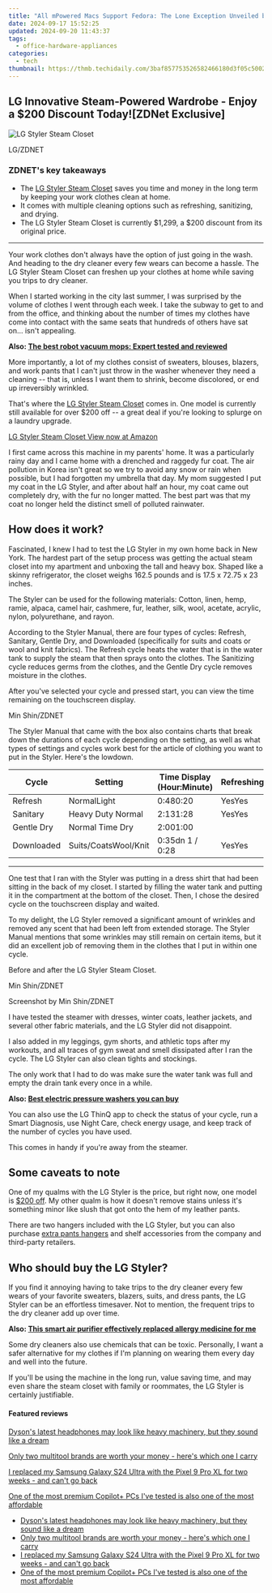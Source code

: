 ```yaml
---
title: "All mPowered Macs Support Fedora: The Lone Exception Unveiled by ZDNet"
date: 2024-09-17 15:52:25
updated: 2024-09-20 11:43:37
tags:
  - office-hardware-appliances
categories:
  - tech
thumbnail: https://thmb.techidaily.com/3baf857753526582466180d3f05c500201c50c2631446be3adbac2ea8607bb00.jpg
---
```


## LG Innovative Steam-Powered Wardrobe - Enjoy a $200 Discount Today![ZDNet Exclusive]

![LG Styler Steam Closet](https://www.zdnet.com/a/img/resize/21f0741a626a5029ece85af790da2d75a65a993b/2023/11/20/abf3a6b1-6d72-4c21-8343-4a667b768e2b/screenshot-2023-11-20-at-3-27-05pm.jpg?auto=webp&width=1280)

LG/ZDNET

### ZDNET's key takeaways

* The [LG Styler Steam Closet](https://shop-links.co/link/?exclusive=1&publisher_slug=itechdaily19598&url=https%3A%2F%2Fwww.anrdoezrs.net%2Flinks%2F9041660%2Ftype%2Fdlg%2Fsid%2Fzd-%255F%255FCOM%255FCLICK%255FID%255F%255F-dtp%2Fhttps%3A%2F%2Fwww.lg.com%2Fus%2Fwashers-dryers%2Flg-s3wfbn-styler-steam-closet) saves you time and money in the long term by keeping your work clothes clean at home.
* It comes with multiple cleaning options such as refreshing, sanitizing, and drying.
* The LG Styler Steam Closet is currently $1,299, a $200 discount from its original price.

---

Your work clothes don't always have the option of just going in the wash. And heading to the dry cleaner every few wears can become a hassle. The LG Styler Steam Closet can freshen up your clothes at home while saving you trips to dry cleaner. 

When I started working in the city last summer, I was surprised by the volume of clothes I went through each week. I take the subway to get to and from the office, and thinking about the number of times my clothes have come into contact with the same seats that hundreds of others have sat on... isn't appealing.

**Also: [The best robot vacuum mops: Expert tested and reviewed](https://www.zdnet.com/home-and-office/kitchen-household/best-robot-vacuum-mop/)**

More importantly, a lot of my clothes consist of sweaters, blouses, blazers, and work pants that I can't just throw in the washer whenever they need a cleaning -- that is, unless I want them to shrink, become discolored, or end up irreversibly wrinkled. 

That's where the [LG Styler Steam Closet](https://shop-links.co/link/?exclusive=1&publisher_slug=itechdaily19598&url=https%3A%2F%2Fwww.anrdoezrs.net%2Flinks%2F9041660%2Ftype%2Fdlg%2Fsid%2Fzd-%255F%255FCOM%255FCLICK%255FID%255F%255F-dtp%2Fhttps%3A%2F%2Fwww.lg.com%2Fus%2Fwashers-dryers%2Flg-s3wfbn-styler-steam-closet) comes in. One model is currently still available for over $200 off -- a great deal if you're looking to splurge on a laundry upgrade.

[LG Styler Steam Closet View now at Amazon](https://buy.geni.us/Proxy.ashx?TSID=368250&GR%5FURL=https%3A%2F%2Fwww.amazon.com%2Fdp%2FB07RGM22G1%3Ftag%3Dzd-buy-button-20%26ascsubtag%3D%5F%5FCOM%5FCLICK%5FID%5F%5F%7C33e46e4b-664d-45c4-894a-421d55ab16ad%7Cdtp&dtb=1)

I first came across this machine in my parents' home. It was a particularly rainy day and I came home with a drenched and raggedy fur coat. The air pollution in Korea isn't great so we try to avoid any snow or rain when possible, but I had forgotten my umbrella that day. My mom suggested I put my coat in the LG Styler, and after about half an hour, my coat came out completely dry, with the fur no longer matted. The best part was that my coat no longer held the distinct smell of polluted rainwater. 

## How does it work?

Fascinated, I knew I had to test the LG Styler in my own home back in New York. The hardest part of the setup process was getting the actual steam closet into my apartment and unboxing the tall and heavy box. Shaped like a skinny refrigerator, the closet weighs 162.5 pounds and is 17.5 x 72.75 x 23 inches.

The Styler can be used for the following materials: Cotton, linen, hemp, ramie, alpaca, camel hair, cashmere, fur, leather, silk, wool, acetate, acrylic, nylon, polyurethane, and rayon.

According to the Styler Manual, there are four types of cycles: Refresh, Sanitary, Gentle Dry, and Downloaded (specifically for suits and coats or wool and knit fabrics). The Refresh cycle heats the water that is in the water tank to supply the steam that then sprays onto the clothes. The Sanitizing cycle reduces germs from the clothes, and the Gentle Dry cycle removes moisture in the clothes. 

After you've selected your cycle and pressed start, you can view the time remaining on the touchscreen display. 

Min Shin/ZDNET

The Styler Manual that came with the box also contains charts that break down the durations of each cycle depending on the setting, as well as what types of settings and cycles work best for the article of clothing you want to put in the Styler. Here's the lowdown.

| **Cycle**  | **Setting**          | **Time Display (Hour:Minute)** | **Refreshing** | **Drying** | **Sanitizing** |
| ---------- | -------------------- | ------------------------------ | -------------- | ---------- | -------------- |
| Refresh    | NormalLight          | 0:480:20                       | YesYes         | YesYes     |                |
| Sanitary   | Heavy Duty Normal    | 2:131:28                       | YesYes         | YesYes     | YesYes         |
| Gentle Dry | Normal Time Dry      | 2:001:00                       |                | YesYes     |                |
| Downloaded | Suits/CoatsWool/Knit | 0:35dn 1 / 0:28                | YesYes         | YesYes     |                |

---

One test that I ran with the Styler was putting in a dress shirt that had been sitting in the back of my closet. I started by filling the water tank and putting it in the compartment at the bottom of the closet. Then, I chose the desired cycle on the touchscreen display and waited. 

To my delight, the LG Styler removed a significant amount of wrinkles and removed any scent that had been left from extended storage. The Styler Manual mentions that some wrinkles may still remain on certain items, but it did an excellent job of removing them in the clothes that I put in within one cycle. 

Before and after the LG Styler Steam Closet. 

Min Shin/ZDNET

Screenshot by Min Shin/ZDNET

I have tested the steamer with dresses, winter coats, leather jackets, and several other fabric materials, and the LG Styler did not disappoint. 

I also added in my leggings, gym shorts, and athletic tops after my workouts, and all traces of gym sweat and smell dissipated after I ran the cycle. The LG Styler can also clean tights and stockings.

The only work that I had to do was make sure the water tank was full and empty the drain tank every once in a while.

**Also: [Best electric pressure washers you can buy](https://www.zdnet.com/home-and-office/yard-outdoors/best-electric-pressure-washer/)**

You can also use the LG ThinQ app to check the status of your cycle, run a Smart Diagnosis, use Night Care, check energy usage, and keep track of the number of cycles you have used. 

This comes in handy if you're away from the steamer.

## Some caveats to note

One of my qualms with the LG Styler is the price, but right now, one model is [$200 off](https://shop-links.co/link/?exclusive=1&publisher_slug=itechdaily19598&url=https%3A%2F%2Fwww.anrdoezrs.net%2Flinks%2F9041660%2Ftype%2Fdlg%2Fsid%2Fzd-%255F%255FCOM%255FCLICK%255FID%255F%255F-dtp%2Fhttps%3A%2F%2Fwww.lg.com%2Fus%2Fwashers-dryers%2Flg-s3wfbn-styler-steam-closet). My other qualm is how it doesn't remove stains unless it's something minor like slush that got onto the hem of my leather pants. 

There are two hangers included with the LG Styler, but you can also purchase [extra pants hangers](https://buy.geni.us/Proxy.ashx?TSID=368250&GR%5FURL=https%3A%2F%2Fwww.amazon.com%2FLG-Styler-Clothes-Non-Slip-Stainless%2Fdp%2FB08TGRY2T5%3Ftag%3Dzd-buy-button-20%26ascsubtag%3D%5F%5FCOM%5FCLICK%5FID%5F%5F%7C33e46e4b-664d-45c4-894a-421d55ab16ad%7Cdtp&dtb=1) and shelf accessories from the company and third-party retailers.

## Who should buy the LG Styler?

If you find it annoying having to take trips to the dry cleaner every few wears of your favorite sweaters, blazers, suits, and dress pants, the LG Styler can be an effortless timesaver. Not to mention, the frequent trips to the dry cleaner add up over time.

**Also: [This smart air purifier effectively replaced allergy medicine for me](https://www.zdnet.com/home-and-office/smart-home/this-smart-air-purifier-effectively-replaced-allergy-medicine-for-me/)**

Some dry cleaners also use chemicals that can be toxic. Personally, I want a safer alternative for my clothes if I'm planning on wearing them every day and well into the future. 

If you'll be using the machine in the long run, value saving time, and may even share the steam closet with family or roommates, the LG Styler is certainly justifiable.

#### Featured reviews

[Dyson's latest headphones may look like heavy machinery, but they sound like a dream](https://www.zdnet.com/article/i-tested-dysons-500-flagship-headphones-and-theyre-more-competitive-than-expected/ "Dyson's latest headphones may look like heavy machinery, but they sound like a dream")

[Only two multitool brands are worth your money - here's which one I carry](https://www.zdnet.com/article/only-two-multitool-brands-are-worth-your-money-heres-which-one-i-carry/ "Only two multitool brands are worth your money - here's which one I carry")

[I replaced my Samsung Galaxy S24 Ultra with the Pixel 9 Pro XL for two weeks - and can't go back](https://www.zdnet.com/article/i-replaced-my-samsung-galaxy-s24-ultra-with-the-pixel-9-pro-xl-for-two-weeks-and-cant-go-back/ "I replaced my Samsung Galaxy S24 Ultra with the Pixel 9 Pro XL for two weeks - and can't go back")

[One of the most premium Copilot+ PCs I've tested is also one of the most affordable](https://www.zdnet.com/article/one-of-the-most-premium-copilot-pcs-ive-tested-is-also-one-of-the-most-affordable/ "One of the most premium Copilot+ PCs I've tested is also one of the most affordable")

* [Dyson's latest headphones may look like heavy machinery, but they sound like a dream](https://www.zdnet.com/article/i-tested-dysons-500-flagship-headphones-and-theyre-more-competitive-than-expected/ "Dyson's latest headphones may look like heavy machinery, but they sound like a dream")
* [Only two multitool brands are worth your money - here's which one I carry](https://www.zdnet.com/article/only-two-multitool-brands-are-worth-your-money-heres-which-one-i-carry/ "Only two multitool brands are worth your money - here's which one I carry")
* [I replaced my Samsung Galaxy S24 Ultra with the Pixel 9 Pro XL for two weeks - and can't go back](https://www.zdnet.com/article/i-replaced-my-samsung-galaxy-s24-ultra-with-the-pixel-9-pro-xl-for-two-weeks-and-cant-go-back/ "I replaced my Samsung Galaxy S24 Ultra with the Pixel 9 Pro XL for two weeks - and can't go back")
* [One of the most premium Copilot+ PCs I've tested is also one of the most affordable](https://www.zdnet.com/article/one-of-the-most-premium-copilot-pcs-ive-tested-is-also-one-of-the-most-affordable/ "One of the most premium Copilot+ PCs I've tested is also one of the most affordable")

<ins class="adsbygoogle"
     style="display:block"
     data-ad-format="autorelaxed"
     data-ad-client="ca-pub-7571918770474297"
     data-ad-slot="1223367746"></ins>



<ins class="adsbygoogle"
     style="display:block"
     data-ad-client="ca-pub-7571918770474297"
     data-ad-slot="8358498916"
     data-ad-format="auto"
     data-full-width-responsive="true"></ins>
